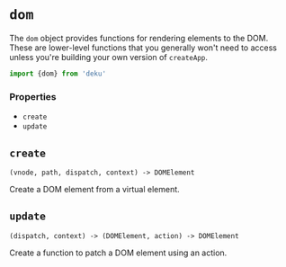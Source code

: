 # `dom`

The `dom` object provides functions for rendering elements to the DOM. These are lower-level functions that you generally won't need to access unless you're building your own version of `createApp`.

```js
import {dom} from 'deku'
```

### Properties

* `create`
* `update`

## `create`
`(vnode, path, dispatch, context) -> DOMElement`

Create a DOM element from a virtual element.

## `update`
`(dispatch, context) -> (DOMElement, action) -> DOMElement`

Create a function to patch a DOM element using an action.
